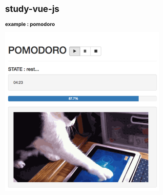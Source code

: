 # study-vue-js

### example : pomodoro

![ScreenShot](https://github.com/rmcodestar/study-vue-js/blob/master/img/pomodoro.png)

